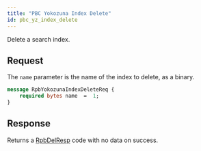 ```yaml
---
title: "PBC Yokozuna Index Delete"
id: pbc_yz_index_delete
---
```


Delete a search index.

## Request

The `name` parameter is the name of the index to delete, as a binary.

```protobuf
message RpbYokozunaIndexDeleteReq {
    required bytes name  =  1;
}
```

## Response

Returns a [RpbDelResp](/riak/kv/2.2.3/developing/api/protocol-buffers/#message-codes) code with no data on success.

